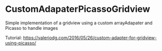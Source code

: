 # CustomAdapaterPicassoGridview
Simple implementation of a gridview using a custom arrayAdapater and Picasso to handle images

Tutorial:
https://valeriodg.com/2016/05/26/custom-adapter-for-gridview-using-picasso/

